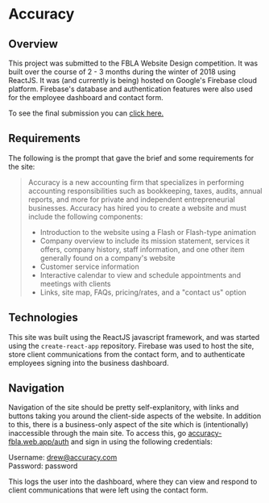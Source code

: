# Accuracy

## Overview

This project was submitted to the FBLA Website Design competition.  It was built over the course of 2 - 3 months during the winter of 2018 using ReactJS.  It was (and currently is being) hosted on Google's Firebase cloud platform.  Firebase's database and authentication features were also used for the employee dashboard and contact form.

To see the final submission you can [click here.](https://accuracy-fbla.web.app)

## Requirements

The following is the prompt that gave the brief and some requirements for the site:

> Accuracy is a new accounting firm that specializes in performing accounting responsibilities
such as bookkeeping, taxes, audits, annual reports, and more for private and independent
entrepreneurial businesses. Accuracy has hired you to create a website and must include the
following components:
> * Introduction to the website using a Flash or Flash-type animation
> * Company overview to include its mission statement, services it offers, company
history, staff information, and one other item generally found on a company's
website
> * Customer service information
> * Interactive calendar to view and schedule appointments and meetings with clients
> * Links, site map, FAQs, pricing/rates, and a "contact us" option

## Technologies

This site was built using the ReactJS javascript framework, and was started using the `create-react-app` repository.  Firebase was used to host the site, store client communications from the contact form, and to authenticate employees signing into the business dashboard.

## Navigation

Navigation of the site should be pretty self-explanitory, with links and buttons taking you around the client-side aspects of the website.  In addition to this, there is a business-only aspect of the site which is (intentionally) inaccessible through the main site.  To access this, go [accuracy-fbla.web.app/auth](https://accuracy-fbla.web.app) and sign in using the following credentials:
  
  Username: drew@accuracy.com  
  Password: password

This logs the user into the dashboard, where they can view and respond to client communications that were left using the contact form.
